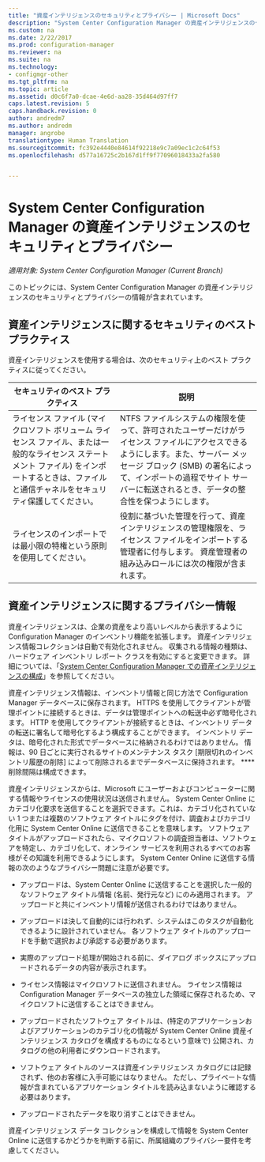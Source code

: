 ```yaml
---
title: "資産インテリジェンスのセキュリティとプライバシー | Microsoft Docs"
description: "System Center Configuration Manager の資産インテリジェンスのセキュリティとプライバシーの情報を確認します。"
ms.custom: na
ms.date: 2/22/2017
ms.prod: configuration-manager
ms.reviewer: na
ms.suite: na
ms.technology:
- configmgr-other
ms.tgt_pltfrm: na
ms.topic: article
ms.assetid: d0c6f7a0-dcae-4e6d-aa28-35d464d97ff7
caps.latest.revision: 5
caps.handback.revision: 0
author: andredm7
ms.author: andredm
manager: angrobe
translationtype: Human Translation
ms.sourcegitcommit: fc392e4440e84614f92218e9c7a09ec1c2c64f53
ms.openlocfilehash: d577a16725c2b167d1ff9f77096018433a2fa580


---
```

# <a name="security-and-privacy-for-asset-intelligence-in-system-center-configuration-manager"></a>System Center Configuration Manager の資産インテリジェンスのセキュリティとプライバシー

*適用対象: System Center Configuration Manager (Current Branch)*

このトピックには、System Center Configuration Manager の資産インテリジェンスのセキュリティとプライバシーの情報が含まれています。  

##  <a name="a-namebkmksecurityaia-security-best-practices-for-asset-intelligence"></a><a name="BKMK_Security_AI"></a> 資産インテリジェンスに関するセキュリティのベスト プラクティス  
 資産インテリジェンスを使用する場合は、次のセキュリティ上のベスト プラクティスに従ってください。  

|セキュリティのベスト プラクティス|説明|  
|----------------------------|----------------------|  
|ライセンス ファイル (マイクロソフト ボリューム ライセンス ファイル、または一般的なライセンス ステートメント ファイル) をインポートするときは、ファイルと通信チャネルをセキュリティ保護してください。|NTFS ファイルシステムの権限を使って、許可されたユーザーだけがライセンス ファイルにアクセスできるようにします。また、サーバー メッセージ ブロック (SMB) の署名によって、インポートの過程でサイト サーバーに転送されるとき、データの整合性を保つようにします。|  
|ライセンスのインポートでは最小限の特権という原則を使用してください。|役割に基づいた管理を行って、資産インテリジェンスの管理権限を、ライセンス ファイルをインポートする管理者に付与します。 資産管理者の組み込みロールには次の権限が含まれます。|  

##  <a name="a-namebkmkprivacyhardwareinventorya-privacy-information-for-asset-intelligence"></a><a name="BKMK_Privacy_HardwareInventory"></a> 資産インテリジェンスに関するプライバシー情報  
 資産インテリジェンスは、企業の資産をより高いレベルから表示するように Configuration Manager のインベントリ機能を拡張します。 資産インテリジェンス情報コレクションは自動で有効化されません。 収集される情報の種類は、ハードウェア インベントリ レポート クラスを有効にすると変更できます。 詳細については、「[System Center Configuration Manager での資産インテリジェンスの構成](../../../../core/clients/manage/asset-intelligence/configuring-asset-intelligence.md)」を参照してください。  

 資産インテリジェンス情報は、インベントリ情報と同じ方法で Configuration Manager データベースに保存されます。 HTTPS を使用してクライアントが管理ポイントに接続するときは、データは管理ポイントへの転送中必ず暗号化されます。 HTTP を使用してクライアントが接続するときは、インベントリ データの転送に署名して暗号化するよう構成することができます。 インベントリ データは、暗号化された形式でデータベースに格納されるわけではありません。 情報は、90 日ごとに実行されるサイトのメンテナンス タスク [期限切れのインベントリ履歴の削除] によって削除されるまでデータベースに保持されます。 **** 削除間隔は構成できます。  

 資産インテリジェンスからは、Microsoft にユーザーおよびコンピューターに関する情報やライセンスの使用状況は送信されません。 System Center Online にカテゴリ化要求を送信することを選択できます。これは、カテゴリ化されていない 1 つまたは複数のソフトウェア タイトルにタグを付け、調査およびカテゴリ化用に System Center Online に送信できることを意味します。 ソフトウェア タイトルがアップロードされたら、マイクロソフトの調査担当者は、ソフトウェアを特定し、カテゴリ化して、オンライン サービスを利用されるすべてのお客様がその知識を利用できるようにします。 System Center Online に送信する情報の次のようなプライバシー問題に注意が必要です。  

-   アップロードは、System Center Online に送信することを選択した一般的なソフトウェア タイトル情報 (名前、発行元など) にのみ適用されます。 アップロードと共にインベントリ情報が送信されるわけではありません。  

-   アップロードは決して自動的には行われず、システムはこのタスクが自動化できるように設計されていません。 各ソフトウェア タイトルのアップロードを手動で選択および承認する必要があります。  

-   実際のアップロード処理が開始される前に、ダイアログ ボックスにアップロードされるデータの内容が表示されます。  

-   ライセンス情報はマイクロソフトに送信されません。 ライセンス情報は Configuration Manager データベースの独立した領域に保存されるため、マイクロソフトに送信することはできません。  

-   アップロードされたソフトウェア タイトルは、(特定のアプリケーションおよびアプリケーションのカテゴリ化の情報が System Center Online 資産インテリジェンス カタログを構成するものになるという意味で) 公開され、カタログの他の利用者にダウンロードされます。  

-   ソフトウェア タイトルのソースは資産インテリジェンス カタログには記録されず、他のお客様に入手可能にはなりません。 ただし、プライベートな情報が含まれているアプリケーション タイトルを読み込まないように確認する必要はあります。  

-   アップロードされたデータを取り消すことはできません。  

 資産インテリジェンス データ コレクションを構成して情報を System Center Online に送信するかどうかを判断する前に、所属組織のプライバシー要件を考慮してください。  



<!--HONumber=Dec16_HO3-->


